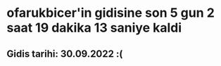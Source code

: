 # ofarukbicer'in gidisine son 5 gun 2 saat 19 dakika 13 saniye kaldi

## Gidis tarihi: 30.09.2022 :(